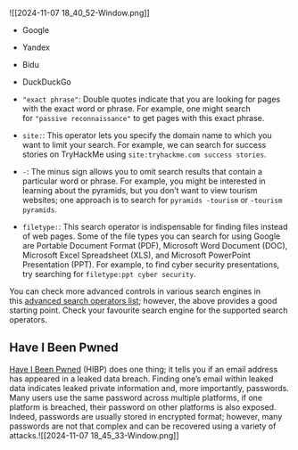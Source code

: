 ![[2024-11-07 18_40_52-Window.png]]

- Google
- Yandex 
- Bidu
- DuckDuckGo

- `"exact phrase"`: Double quotes indicate that you are looking for pages with the exact word or phrase. For example, one might search for `"passive reconnaissance"` to get pages with this exact phrase.
- `site:`: This operator lets you specify the domain name to which you want to limit your search. For example, we can search for success stories on TryHackMe using `site:tryhackme.com success stories`.
- `-`: The minus sign allows you to omit search results that contain a particular word or phrase. For example, you might be interested in learning about the pyramids, but you don’t want to view tourism websites; one approach is to search for `pyramids -tourism` or `-tourism pyramids`.
- `filetype:`: This search operator is indispensable for finding files instead of web pages. Some of the file types you can search for using Google are Portable Document Format (PDF), Microsoft Word Document (DOC), Microsoft Excel Spreadsheet (XLS), and Microsoft PowerPoint Presentation (PPT). For example, to find cyber security presentations, try searching for `filetype:ppt cyber security`.

You can check more advanced controls in various search engines in this [advanced search operators list](https://github.com/cipher387/Advanced-search-operators-list); however, the above provides a good starting point. Check your favourite search engine for the supported search operators.

## Have I Been Pwned

[Have I Been Pwned](https://haveibeenpwned.com/) (HIBP) does one thing; it tells you if an email address has appeared in a leaked data breach. Finding one’s email within leaked data indicates leaked private information and, more importantly, passwords. Many users use the same password across multiple platforms, if one platform is breached, their password on other platforms is also exposed. Indeed, passwords are usually stored in encrypted format; however, many passwords are not that complex and can be recovered using a variety of attacks.![[2024-11-07 18_45_33-Window.png]]